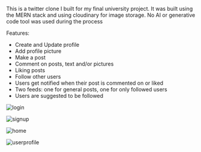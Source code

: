 This is a twitter clone I built for my final university project. It was built using the MERN stack and using cloudinary for image storage. No AI or generative code tool was used during the process

Features: 
- Create and Update profile
- Add profile picture
- Make a post
- Comment on posts, text and/or pictures
- Liking posts
- Follow other users
- Users get notified when their post is commented on or liked
- Two feeds: one for general posts, one for only followed users
- Users are suggested to be followed

![login](https://github.com/user-attachments/assets/ef95767f-3627-4950-971f-7326fcfec31a)

![signup](https://github.com/user-attachments/assets/ea94a422-4e95-48fa-9cfc-ebd5666cc825)

![home](https://github.com/user-attachments/assets/5e3549c1-0424-4ddd-9be2-045dbb79c81d)

![userprofile](https://github.com/user-attachments/assets/6de95925-ca23-4b41-a3e9-66e494ea9816)
